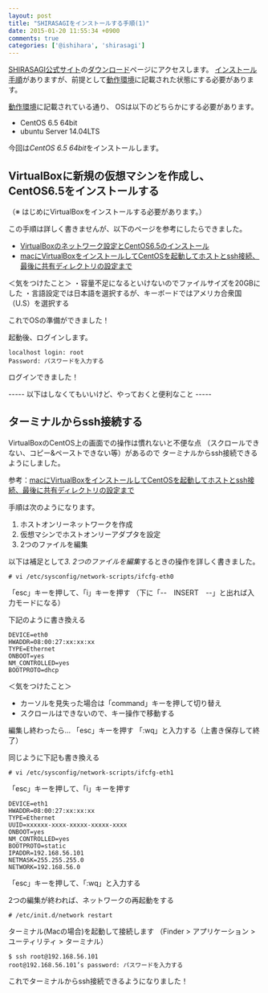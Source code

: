 ```yaml
---
layout: post
title: "SHIRASAGIをインストールする手順(1)"
date: 2015-01-20 11:55:34 +0900
comments: true
categories: ['@ishihara', 'shirasagi']
---
```



[SHIRASAGI公式サイト](http://www.ss-proj.org/)の[ダウンロード](http://www.ss-proj.org/download/)ページにアクセスします。
[インストール手順](http://www.ss-proj.org/download/install.html)がありますが、前提として[動作環境](http://www.ss-proj.org/about/requirement.html)に記載された状態にする必要があります。

[動作環境](http://www.ss-proj.org/about/requirement.html)に記載されている通り、
OSは以下のどちらかにする必要があります。
* CentOS 6.5 64bit
* ubuntu Server 14.04LTS

今回は*CentOS 6.5 64bit*をインストールします。



## VirtualBoxに新規の仮想マシンを作成し、CentOS6.5をインストールする
（※ はじめにVirtualBoxをインストールする必要があります。）

この手順は詳しく書きませんが、以下のページを参考にしたらできました。
* [VirtualBoxのネットワーク設定とCentOS6.5のインストール](https://blog.apar.jp/linux/402/)
* [macにVirtualBoxをインストールしてCentOSを起動してホストとssh接続、最後に共有ディレクトリの設定まで](http://djangoapplab.com/mac%E3%81%ABvirtualbox%E3%82%92%E3%82%A4%E3%83%B3%E3%82%B9%E3%83%88%E3%83%BC%E3%83%AB%E3%81%97%E3%81%A6centos%E3%82%92%E8%B5%B7%E5%8B%95%E3%81%97%E3%81%A6%E3%83%9B%E3%82%B9%E3%83%88%E3%81%A8ssh/)

＜気をつけたこと＞
・容量不足になるといけないのでファイルサイズを20GBにした
・言語設定では日本語を選択するが、キーボードではアメリカ合衆国（U.S）を選択する


これでOSの準備ができました！

起動後、ログインします。
```
localhost login: root
Password: パスワードを入力する
```
ログインできました！



----- 以下はしなくてもいいけど、やっておくと便利なこと -----



## ターミナルからssh接続する

VirtualBoxのCentOS上の画面での操作は慣れないと不便な点
（スクロールできない、コピー&ペーストできない等）があるので
ターミナルからssh接続できるようにしました。

参考：[macにVirtualBoxをインストールしてCentOSを起動してホストとssh接続、最後に共有ディレクトリの設定まで](http://djangoapplab.com/mac%E3%81%ABvirtualbox%E3%82%92%E3%82%A4%E3%83%B3%E3%82%B9%E3%83%88%E3%83%BC%E3%83%AB%E3%81%97%E3%81%A6centos%E3%82%92%E8%B5%B7%E5%8B%95%E3%81%97%E3%81%A6%E3%83%9B%E3%82%B9%E3%83%88%E3%81%A8ssh/)

手順は次のようになります。
1. ホストオンリーネットワークを作成
2. 仮想マシンでホストオンリーアダプタを設定
3. 2つのファイルを編集


以下は補足として*3. 2つのファイルを編集*するときの操作を詳しく書きました。

```
# vi /etc/sysconfig/network-scripts/ifcfg-eth0
```
「esc」キーを押して、「i」キーを押す
（下に「--　INSERT　--」と出れば入力モードになる）

下記のように書き換える
```
DEVICE=eth0
HWADDR=08:00:27:xx:xx:xx
TYPE=Ethernet
ONBOOT=yes
NM_CONTROLLED=yes
BOOTPROTO=dhcp
```

＜気をつけたこと＞
* カーソルを見失った場合は「command」キーを押して切り替え
* スクロールはできないので、キー操作で移動する

編集し終わったら...
「esc」キーを押す
「:wq」と入力する（上書き保存して終了）


同じように下記も書き換える

```
# vi /etc/sysconfig/network-scripts/ifcfg-eth1
```

「esc」キーを押して、「i」キーを押す

```
DEVICE=eth1
HWADDR=08:00:27:xx:xx:xx
TYPE=Ethernet
UUID=xxxxxx-xxxx-xxxxx-xxxxx-xxxx
ONBOOT=yes
NM_CONTROLLED=yes
BOOTPROTO=static
IPADDR=192.168.56.101
NETMASK=255.255.255.0
NETWORK=192.168.56.0
```
「esc」キーを押して、「:wq」と入力する

2つの編集が終われば、ネットワークの再起動をする

```
# /etc/init.d/network restart
```

ターミナル(Macの場合)を起動して接続します
（Finder >  アプリケーション > ユーティリティ > ターミナル）

```
$ ssh root@192.168.56.101
root@192.168.56.101’s password: パスワードを入力する
```

これでターミナルからssh接続できるようになりました！
